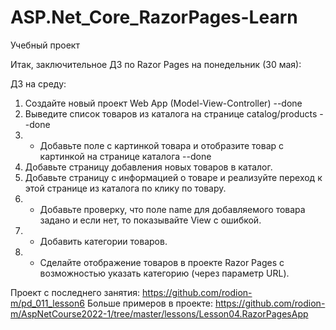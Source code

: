 # ASP.Net_Core_RazorPages-Learn

Учебный проект

Итак, заключительное ДЗ по Razor Pages на понедельник (30 мая):

ДЗ на среду:

1. Создайте новый проект Web App (Model-View-Controller) --done
2. Выведите список товаров из каталога на странице catalog/products --done
3. * Добавьте поле с картинкой товара и отобразите товар с картинкой на странице каталога --done
4. Добавьте страницу добавления новых товаров в каталог.
5. Добавьте страницу с информацией о товаре и реализуйте переход к этой странице из каталога по клику по товару.
6. * Добавьте проверку, что поле name для добавляемого товара задано и если нет, то показывайте View с ошибкой.
7. * Добавить категории товаров.
8. * Сделайте отображение товаров в проекте Razor Pages с возможностью указать категорию (через параметр URL).

Проект с последнего занятия: https://github.com/rodion-m/pd_011_lesson6
Больше примеров в проекте: https://github.com/rodion-m/AspNetCourse2022-1/tree/master/lessons/Lesson04.RazorPagesApp